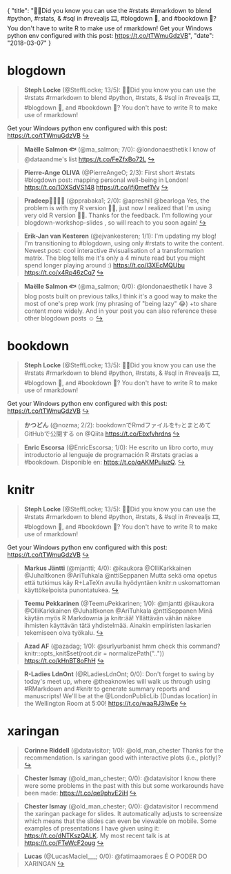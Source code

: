 {
  "title": "👩‍🏫Did you know you can use the #rstats #rmarkdown to blend #python, #rstats, &amp; #sql in #revealjs 🎞️, #blogdown 📜, and #bookdown 📕? You don't have to write R to make use of rmarkdown! Get your Windows python env configured with this post: https://t.co/tTWmuGdzVB",
  "date": "2018-03-07"
}

# blogdown

> **Steph Locke** (@SteffLocke; 13/5): 👩‍🏫Did you know you can use the #rstats #rmarkdown to blend #python, #rstats, &amp; #sql in #revealjs 🎞️, #blogdown 📜, and #bookdown 📕? You don't have to write R to make use of rmarkdown!
>
Get your Windows python env configured with this post: https://t.co/tTWmuGdzVB  [&#8618;](https://twitter.com/xieyihui/status/970999855991742464)

<!-- -->


> **Maëlle Salmon 🐟** (@ma_salmon; 7/0): @londonaesthetik I know of @dataandme's list https://t.co/FeZfxBo72L  [&#8618;](https://twitter.com/xieyihui/status/970899912249442305)

<!-- -->


> **Pierre-Ange OLIVA** (@PierreAngeO; 2/3): First short #rstats #blogdown post: mapping personal well-being in London!
https://t.co/1OXSdVS148 https://t.co/jfj0mef1Vv  [&#8618;](https://twitter.com/xieyihui/status/970995408079073280)

<!-- -->


> **Pradeep👨🏽‍💻🔎** (@pprabaka1; 2/0): @apreshill @bearloga Yes, the problem is with my R version 🙌🙌, just now I realized that I'm using very old R version 🤦‍♂️. Thanks for the feedback. I'm following your blogdown-workshop-slides , so will reach to you soon again!  [&#8618;](https://twitter.com/xieyihui/status/970841320783835136)

<!-- -->


> **Erik-Jan van Kesteren** (@ejvankesteren; 1/1): I'm updating my blog! I'm transitioning to #blogdown, using only #rstats to write the content. Newest post: cool interactive #visualisation of a transformation matrix. The blog tells me it's only a 4 minute read but you might spend longer playing around :) https://t.co/l3XEcMQUbu https://t.co/x4Rp46zCq7  [&#8618;](https://twitter.com/xieyihui/status/971145872242339840)

<!-- -->


> **Maëlle Salmon 🐟** (@ma_salmon; 0/0): @londonaesthetik I have 3 blog posts built on previous talks,I think it's a good way to make the most of one's prep work (my phrasing of "being lazy" 😂) +to share content more widely. And in your post you can also reference these other blogdown posts ☺  [&#8618;](https://twitter.com/xieyihui/status/970938260578078722)

<!-- -->


# bookdown

> **Steph Locke** (@SteffLocke; 13/5): 👩‍🏫Did you know you can use the #rstats #rmarkdown to blend #python, #rstats, &amp; #sql in #revealjs 🎞️, #blogdown 📜, and #bookdown 📕? You don't have to write R to make use of rmarkdown!
>
Get your Windows python env configured with this post: https://t.co/tTWmuGdzVB  [&#8618;](https://twitter.com/xieyihui/status/970999855991742464)

<!-- -->


> **かつどん** (@nozma; 2/2): bookdownでRmdファイルをｻｯとまとめてGitHubで公開する on @Qiita https://t.co/Ebxfvhrdns  [&#8618;](https://twitter.com/xieyihui/status/970962426484027392)

<!-- -->


> **Enric Escorsa** (@EnricEscorsa; 1/0): He escrito un libro corto, muy introductorio al lenguaje de programación R #rstats gracias a #bookdown. Disponible en: https://t.co/qAKMPuluzQ.  [&#8618;](https://twitter.com/xieyihui/status/970992532271362049)

<!-- -->


# knitr

> **Steph Locke** (@SteffLocke; 13/5): 👩‍🏫Did you know you can use the #rstats #rmarkdown to blend #python, #rstats, &amp; #sql in #revealjs 🎞️, #blogdown 📜, and #bookdown 📕? You don't have to write R to make use of rmarkdown!
>
Get your Windows python env configured with this post: https://t.co/tTWmuGdzVB  [&#8618;](https://twitter.com/xieyihui/status/970999855991742464)

<!-- -->


> **Markus Jäntti** (@mjantti; 4/0): @ikaukora @OlliKarkkainen @JuhaItkonen @AriTuhkala @nttiSeppanen Mutta sekä oma opetus että tutkimus käy R+LaTeXn avulla hyödyntäen knitr:n uskomattoman käyttökelpoista punontatukea.  [&#8618;](https://twitter.com/xieyihui/status/970947173805371393)

<!-- -->


> **Teemu Pekkarinen** (@TeemuPekkarinen; 1/0): @mjantti @ikaukora @OlliKarkkainen @JuhaItkonen @AriTuhkala @nttiSeppanen Minä käytän myös R Markdownia ja knitr:ää! Yllättävän vähän näkee ihmisten käyttävän tätä yhdistelmää. Ainakin empiiristen laskarien tekemiseen oiva työkalu.  [&#8618;](https://twitter.com/xieyihui/status/970952276155215872)

<!-- -->


> **Azad AF** (@azadag; 1/0): @surlyurbanist hmm check this command? knitr::opts_knit$set(root.dir = normalizePath("..")) https://t.co/kHnBT8oFhH  [&#8618;](https://twitter.com/xieyihui/status/970863033336569856)

<!-- -->


> **R-Ladies LdnOnt** (@RLadiesLdnOnt; 0/0): Don't forget to swing by today's meet up, where @theaknowles will walk us through using #RMarkdown and #knitr to generate summary reports and manuscripts! We'll be at the @LondonPublicLib (Dundas location) in the Wellington Room at 5:00! https://t.co/waaRJ3lwEe  [&#8618;](https://twitter.com/xieyihui/status/971077705599934464)

<!-- -->


# xaringan

> **Corinne Riddell** (@datavisitor; 1/0): @old_man_chester Thanks for the recommendation. Is xaringan good with interactive plots (i.e., plotly)?  [&#8618;](https://twitter.com/xieyihui/status/971084463525519360)

<!-- -->


> **Chester Ismay** (@old_man_chester; 0/0): @datavisitor I know there were some problems in the past with this but some workarounds have been made: https://t.co/qe9phvE2iH  [&#8618;](https://twitter.com/xieyihui/status/971120912731799552)

<!-- -->


> **Chester Ismay** (@old_man_chester; 0/0): @datavisitor I recommend the xaringan package for slides. It automatically adjusts to screensize which means that the slides can even be viewable on mobile. Some examples of presentations I have given using it: https://t.co/dNTKszQALK. My most recent talk is at https://t.co/FTeWcF2oug  [&#8618;](https://twitter.com/xieyihui/status/971061350372753408)

<!-- -->


> **Lucas** (@LucasMaciel___; 0/0): @fatimaamoraes É O PODER DO XARINGAN  [&#8618;](https://twitter.com/xieyihui/status/970893462244601856)

<!-- -->


